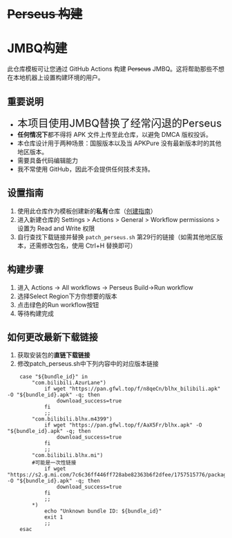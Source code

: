# ~~Perseus 构建~~
# JMBQ构建

此仓库模板可让您通过 GitHub Actions 构建 ~~Perseus~~ JMBQ。这将帮助那些不想在本地机器上设置构建环境的用户。

## 重要说明
- <font size="5">本项目使用JMBQ替换了经常闪退的Perseus</font>
- **任何情况下**都不得将 APK 文件上传至此仓库，以避免 DMCA 版权投诉。
- 本仓库设计用于两种场景：国服版本以及当 APKPure 没有最新版本时的其他地区版本。
- 需要具备代码编辑能力
- 我不常使用 GitHub，因此不会提供任何技术支持。


## 设置指南
1. 使用此仓库作为模板创建新的**私有**仓库（[创建指南](https://docs.github.com/en/repositories/creating-and-managing-repositories/creating-a-repository-from-a-template)）
2. 进入新建仓库的 Settings > Actions > General > Workflow permissions > 设置为 Read and Write 权限
3. 自行查找下载链接并替换 `patch_perseus.sh` 第29行的链接（如需其他地区版本，还需修改包名，使用 Ctrl+H 替换即可）

## 构建步骤
1. 进入 Actions -> All workflows -> Perseus Build->Run workflow
2. 选择Select Region下方你想要的版本
3. 点击绿色的Run workflow按钮
4. 等待构建完成

## 如何更改最新下载链接
1. 获取安装包的**直链下载链接**
2. 修改patch_perseus.sh中下列内容中的对应版本链接

```
    case "${bundle_id}" in
        "com.bilibili.AzurLane")
            if wget "https://pan.gfwl.top/f/n8qeCn/blhx_bilibili.apk" -O "${bundle_id}.apk" -q; then
                download_success=true
            fi
            ;;
        "com.bilibili.blhx.m4399")
            if wget "https://pan.gfwl.top/f/AaX5Fr/blhx.apk" -O "${bundle_id}.apk" -q; then
                download_success=true
            fi
            ;;
        "com.bilibili.blhx.mi")
        #可能是一次性链接
            if wget "https://s2.g.mi.com/7c6c36ff446ff728abe82363b6f2dfee/1757515776/package/AppStore/0778a75f7e0e64c5cb140f92866c2794ec0f2a02a/eyJhcGt2Ijo5NjExLCJuYW1lIjoiY29tLmJpbGliaWxpLmJsaHgubWkiLCJ2ZXJzaW9uIjoiMS4wIiwiY2lkIjoibWVuZ18xNDM5XzM0NV9hbmRyb2lkIiwibWQ1IjpmYWxzZX0/ce915ecd41db4e3016302cda639993a0" -O "${bundle_id}.apk" -q; then
                download_success=true
            fi
            ;;
        *)
            echo "Unknown bundle ID: ${bundle_id}"
            exit 1
            ;;
    esac
```

